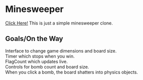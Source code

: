 # Minesweeper
[Click Here!](https://phinziegler.github.io/Minesweeper/)
This is just a simple minesweeper clone.

 ## Goals/On the Way
 Interface to change game dimensions and board size.<br>
 Timer which stops when you win.<br>
 FlagCount which updates live.<br>
 Controls for bomb count and board size.<br>
 When you click a bomb, the board shatters into physics objects.
